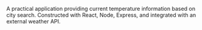 A practical application providing current temperature information based on city search. Constructed with React, Node, Express, and integrated with an external weather API.
